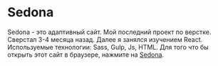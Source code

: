 # Sedona
Sedona - это адаптивный сайт. Мой последний проект по верстке. Сверстал 3-4 месяца назад. Далее я занялся изучением React. Используемые технологии: Sass, Gulp, Js, HTML. 
Для того что бы открыть этот сайт в браузере, нажмите на [Sedona](https://dmitry-alexeenko.github.io/Sedona.html_sass_gulp_js/).
